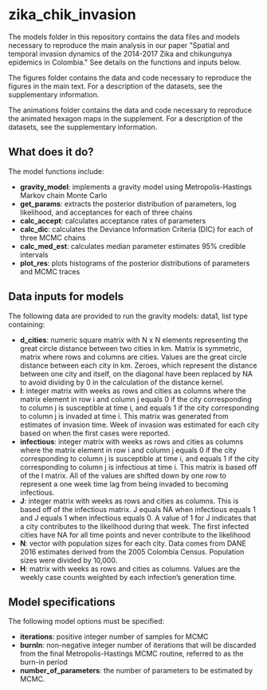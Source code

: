 # zika_chik_invasion

The models folder in this repository contains the data files and models necessary to reproduce the main analysis in our paper "Spatial and temporal invasion dynamics of the 2014-2017 Zika and chikungunya epidemics in Colombia." See details on the functions and inputs below.

The figures folder contains the data and code necessary to reproduce the figures in the main text. For a description of the datasets, see the supplementary information.

The animations folder contains the data and code necessary to reproduce the animated hexagon maps in the supplement. For a description of the datasets, see the supplementary information.

## What does it do?

The model functions include:
* **gravity_model**: implements a gravity model using Metropolis-Hastings Markov chain Monte Carlo 
* **get_params**: extracts the posterior distribution of parameters, log likelihood, and acceptances for each of three chains
* **calc_accept**: calculates acceptance rates of parameters
* **calc_dic**: calculates the Deviance Information Criteria (DIC) for each of three MCMC chains
* **calc_med_est**: calculates median parameter estimates 95% credible intervals 
* **plot_res**: plots histograms of the posterior distributions of parameters and MCMC traces

## Data inputs for models

The following data are provided to run the gravity models:
data1, list type containing:
* **d_cities**: numeric square matrix with N x N elements representing the great circle distance between two cities in km. Matrix is symmetric, matrix where rows and columns are cities. Values are the great circle distance between each city in km. Zeroes, which represent the distance between one city and itself, on the diagonal have been replaced by NA to avoid dividing by 0 in the calculation of the distance kernel. 
* **I**: integer matrix with weeks as rows and cities as columns where the matrix element in row i and column j equals 0 if the city corresponding to column j is susceptible at time i, and equals 1 if the city corresponding to column j is invaded at time i. This matrix was generated from estimates of invasion time. Week of invasion was estimated for each city based on when the first cases were reported.
* **infectious**: integer matrix with weeks as rows and cities as columns where the matrix element in row i and column j equals 0 if the city corresponding to column j is susceptible at time i, and equals 1 if the city corresponding to column j is infectious at time i. This matrix is based off of the I matrix. All of the values are shifted down by one row to represent a one week time lag from being invaded to becoming infectious. 
* **J**: integer matrix with weeks as rows and cities as columns. This is based off of the infectious matrix. J equals NA when infectious equals 1 and J equals 1 when infectious equals 0. A value of 1 for J indicates that a city contributes to the likelihood during that week. The first infected cities have NA for all time points and never contribute to the likelihood
* **N**: vector with population sizes for each city. Data comes from DANE 2016 estimates derived from the 2005 Colombia Census. Population sizes were divided by 10,000.
* **H**: matrix with weeks as rows and cities as columns. Values are the weekly case counts weighted by each infection’s generation time.

## Model specifications

The following model options must be specified:
* **iterations**: positive integer number of samples for MCMC
* **burnIn**: non-negative integer number of iterations that will be discarded from the final Metropolis-Hastings MCMC routine, referred to as the burn-in period
* **number_of_parameters**: the number of parameters to be estimated by MCMC. 

